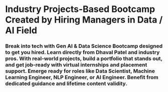 # Industry Projects-Based Bootcamp Created by Hiring Managers in Data / AI Field
### Break into tech with Gen AI & Data Science Bootcamp designed to get you hired. Learn directly from Dhaval Patel and industry pros. With real-world projects, build a portfolio that stands out, and get job-ready with virtual internships and placement support. Emerge ready for roles like Data Scientist, Machine Learning Engineer, NLP Engineer, or AI Engineer. Benefit from dedicated guidance and lifetime content validity.